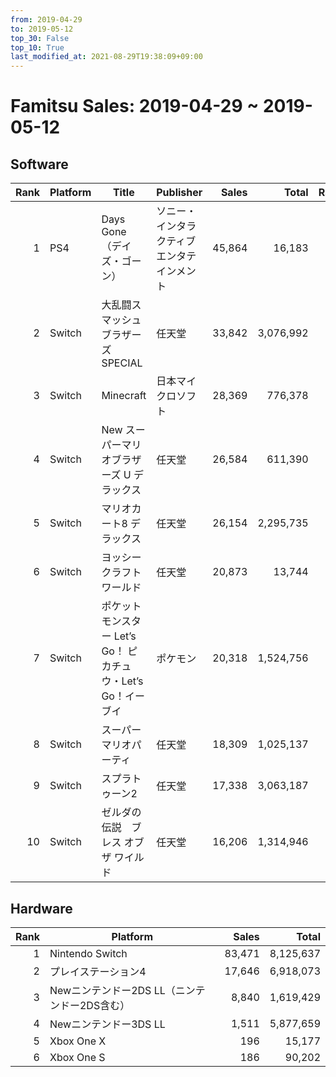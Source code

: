 ```yaml
---
from: 2019-04-29
to: 2019-05-12
top_30: False
top_10: True
last_modified_at: 2021-08-29T19:38:09+09:00
---
```

# Famitsu Sales: 2019-04-29 ~ 2019-05-12
## Software
| Rank | Platform | Title | Publisher | Sales | Total | Rate | New |
| -: | -- | -- | -- | -: | -: | -: | -- |
| 1 | PS4 | Days Gone（デイズ・ゴーン） | ソニー・インタラクティブエンタテインメント | 45,864 | 16,183 |  |  |
| 2 | Switch | 大乱闘スマッシュブラザーズ SPECIAL | 任天堂 | 33,842 | 3,076,992 |  |  |
| 3 | Switch | Minecraft | 日本マイクロソフト | 28,369 | 776,378 |  |  |
| 4 | Switch | New スーパーマリオブラザーズ U デラックス | 任天堂 | 26,584 | 611,390 |  |  |
| 5 | Switch | マリオカート8 デラックス | 任天堂 | 26,154 | 2,295,735 |  |  |
| 6 | Switch | ヨッシークラフトワールド | 任天堂 | 20,873 | 13,744 |  |  |
| 7 | Switch | ポケットモンスター Let’s Go！ ピカチュウ・Let’s Go！イーブイ | ポケモン | 20,318 | 1,524,756 |  |  |
| 8 | Switch | スーパー マリオパーティ | 任天堂 | 18,309 | 1,025,137 |  |  |
| 9 | Switch | スプラトゥーン2 | 任天堂 | 17,338 | 3,063,187 |  |  |
| 10 | Switch | ゼルダの伝説　ブレス オブ ザ ワイルド | 任天堂 | 16,206 | 1,314,946 |  |  |

## Hardware
| Rank | Platform | Sales | Total |
| -: | -- | -: | -: |
| 1 | Nintendo Switch | 83,471 | 8,125,637 |
| 2 | プレイステーション4 | 17,646 | 6,918,073 |
| 3 | Newニンテンドー2DS LL（ニンテンドー2DS含む） | 8,840 | 1,619,429 |
| 4 | Newニンテンドー3DS LL | 1,511 | 5,877,659 |
| 5 | Xbox One X | 196 | 15,177 |
| 6 | Xbox One S | 186 | 90,202 |
